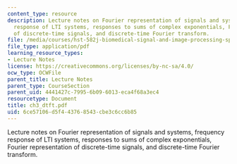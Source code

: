 ```yaml
---
content_type: resource
description: Lecture notes on Fourier representation of signals and systems, frequency
  response of LTI systems, responses to sums of complex exponentials, Fourier representation
  of discrete-time signals, and discrete-time Fourier transform.
file: /media/courses/hst-582j-biomedical-signal-and-image-processing-spring-2007/6ce57106d5f443768543cbe3c6cc6b85_ch3_dtft.pdf
file_type: application/pdf
learning_resource_types:
- Lecture Notes
license: https://creativecommons.org/licenses/by-nc-sa/4.0/
ocw_type: OCWFile
parent_title: Lecture Notes
parent_type: CourseSection
parent_uid: 4441427c-7995-6b09-6013-eca4f68a3ec4
resourcetype: Document
title: ch3_dtft.pdf
uid: 6ce57106-d5f4-4376-8543-cbe3c6cc6b85
---
```

Lecture notes on Fourier representation of signals and systems, frequency response of LTI systems, responses to sums of complex exponentials, Fourier representation of discrete-time signals, and discrete-time Fourier transform.